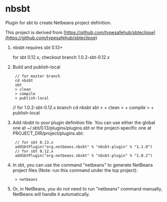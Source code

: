 nbsbt
=====

Plugin for sbt to create Netbeans project definition.

This project is derived from [https://github.com/typesafehub/sbteclipse](https://github.com/typesafehub/sbteclipse)

1. nbsbt requires sbt 0.13+

   for sbt 0.12.x, checkout branch 1.0.2-sbt-0.12.x

1. Build and publish-local

        // for master branch
        cd nbsbt
        sbt
        > clean
        > compile
        > publish-local 
        
	// for 1.0.2-sbt-0.12.x branch
        cd nbsbt
        sbt 
        > + clean 
        > + compile 
        > + publish-local

1. Add nbsbt to your plugin definition file. You can use either the global one at ~/.sbt/0.13/plugins/plugins.sbt or the project-specific one at PROJECT_DIR/project/plugins.sbt:

        // for sbt 0.13.x
        addSbtPlugin("org.netbeans.nbsbt" % "nbsbt-plugin" % "1.1.0")
        // for sbt 0.12.x
        addSbtPlugin("org.netbeans.nbsbt" % "nbsbt-plugin" % "1.0.2")

1. In sbt, you can use the command "netbeans" to generate NetBeans project files (Note: run this command under the top project):

        > netbeans

1. Or, in NetBeans, you do not need to run "netbeans" command manually, NetBeans will handle it automatically.

